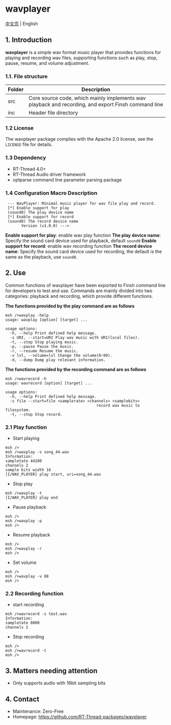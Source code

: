 # wavplayer

[中文页](README_ZH.md) | English

## 1. Introduction

**wavplayer** is a simple wav format music player that provides functions for playing and recording wav files, supporting functions such as play, stop, pause, resume, and volume adjustment.

### 1.1. File structure

| Folder | Description |
| ---- | ---- |
| src | Core source code, which mainly implements wav playback and recording, and export Finsh command line |
| inc | Header file directory |

### 1.2 License

The wavplayer package complies with the Apache 2.0 license, see the `LICENSE` file for details.

### 1.3 Dependency

- RT-Thread 4.0+
- RT-Thread Audio driver framework
- optparse command line parameter parsing package

### 1.4 Configuration Macro Description

```shell
 --- WavPlayer: Minimal music player for wav file play and record.
 [*] Enable support for play
 (sound0) The play device name
 [*] Enable support for record
 (sound0) The record device name
       Version (v1.0.0) --->
```

**Enable support for play**: enable wav play function
**The play device name**: Specify the sound card device used for playback, default `sound0`
**Enable support for record**: enable wav recording function
**The record device name**: Specify the sound card device used for recording, the default is the same as the playback, use `sound0`.

## 2. Use

Common functions of wavplayer have been exported to Finsh command line for developers to test and use. Commands are mainly divided into two categories: playback and recording, which provide different functions.

**The functions provided by the play command are as follows**

```shell
msh />wavplay -help
usage: wavplay [option] [target] ...

usage options:
  -h, --help Print defined help message.
  -s URI, --start=URI Play wav music with URI(local files).
  -t, --stop Stop playing music.
  -p, --pause Pause the music.
  -r, --resume Resume the music.
  -v lvl, --volume=lvl Change the volume(0~99).
  -d, --dump Dump play relevant information.
```

**The functions provided by the recording command are as follows**

```shell
msh />wavrecord -h
usage: wavrecord [option] [target] ...

usage options:
  -h, --help Print defined help message.
  -s file --start=file <samplerate> <channels> <samplebits>
                                        record wav music to filesystem.
  -t, --stop Stop record.
```

### 2.1 Play function

- Start playing

```shell
msh />
msh />wavplay -s song_44.wav
Information:
sampletate 44100
channels 2
sample bits width 16
[I/WAV_PLAYER] play start, uri=song_44.wav
```

- Stop play

```shell
msh />wavplay -t
[I/WAV_PLAYER] play end
```

- Pause playback

```shell
msh />
msh />wavplay -p
msh />
```

- Resume playback

```shell
msh />
msh />wavplay -r
msh />
```

- Set volume

```shell
msh />
msh />wavplay -v 88
msh />
```

### 2.2 Recording function

- start recording

```shell
msh />wavrecord -s test.wav
Information:
sampletate 8000
channels 2
```

- Stop recording

```shell
msh />
msh />wavrecord -t
msh />
```

## 3. Matters needing attention

- Only supports audio with 16bit sampling bits

## 4. Contact

- Maintenance: Zero-Free
- Homepage: https://github.com/RT-Thread-packages/wavplayer
